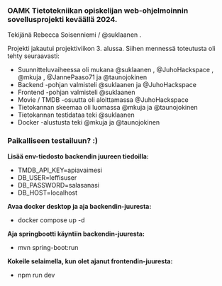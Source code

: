 ### OAMK Tietotekniikan opiskelijan web-ohjelmoinnin sovellusprojekti keväällä 2024. 
Tekijänä Rebecca Soisenniemi / @suklaanen .

Projekti jakautui projektiviikon 3. alussa. Siihen mennessä toteutusta oli tehty seuraavasti: 

- Suunnitteluvaiheessa oli mukana @suklaanen , @JuhoHackspace , @mkuja , @JannePaaso71 ja @taunojokinen
- Backend -pohjan valmisteli @suklaanen ja @JuhoHackspace
- Frontend -pohjan valmisteli @suklaanen
- Movie / TMDB -osuutta oli aloittamassa @JuhoHackspace
- Tietokannan skeemaa oli luomassa @mkuja ja @taunojokinen
- Tietokannan testidataa teki @suklaanen 
- Docker -alustusta teki @mkuja ja @taunojokinen 

### Paikalliseen testailuun? :)

**Lisää env-tiedosto backendin juureen tiedoilla:**

- TMDB_API_KEY=apiavaimesi
- DB_USER=leffisuser
- DB_PASSWORD=salasanasi
- DB_HOST=localhost

**Avaa docker desktop ja aja backendin-juuresta:**

- docker compose up -d

**Aja springbootti käyntiin backendin-juuresta:**

- mvn spring-boot:run 

**Kokeile selaimella, kun olet ajanut frontendin-juuresta:**

- npm run dev
